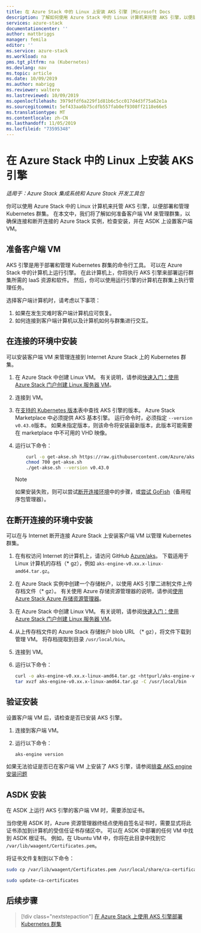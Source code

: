 ```yaml
---
title: 在 Azure Stack 中的 Linux 上安装 AKS 引擎 |Microsoft Docs
description: 了解如何使用 Azure Stack 中的 Linux 计算机来托管 AKS 引擎，以便部署和管理 Kubernetes 群集。
services: azure-stack
documentationcenter: ''
author: mattbriggs
manager: femila
editor: ''
ms.service: azure-stack
ms.workload: na
pms.tgt_pltfrm: na (Kubernetes)
ms.devlang: nav
ms.topic: article
ms.date: 10/09/2019
ms.author: mabrigg
ms.reviewer: waltero
ms.lastreviewed: 10/09/2019
ms.openlocfilehash: 3979dfdf6a229f1d81b6c5cc017d4d3f75a62e1a
ms.sourcegitcommit: 5ef433aa6b75cdfb557fab0ef9308ff2118e66e5
ms.translationtype: MT
ms.contentlocale: zh-CN
ms.lasthandoff: 11/05/2019
ms.locfileid: "73595348"
---
```

# <a name="install-the-aks-engine-on-linux-in-azure-stack"></a>在 Azure Stack 中的 Linux 上安装 AKS 引擎

*适用于：Azure Stack 集成系统和 Azure Stack 开发工具包*

你可以使用 Azure Stack 中的 Linux 计算机来托管 AKS 引擎，以便部署和管理 Kubernetes 群集。 在本文中，我们将了解如何准备客户端 VM 来管理群集，以确保连接和断开连接的 Azure Stack 实例，检查安装，并在 ASDK 上设置客户端 VM。

## <a name="prepare-the-client-vm"></a>准备客户端 VM

AKS 引擎是用于部署和管理 Kubernetes 群集的命令行工具。 可以在 Azure Stack 中的计算机上运行引擎。 在此计算机上，你将执行 AKS 引擎来部署运行群集所需的 IaaS 资源和软件。 然后，你可以使用运行引擎的计算机在群集上执行管理任务。

选择客户端计算机时，请考虑以下事项：

1. 如果在发生灾难时客户端计算机应可恢复。
2. 如何连接到客户端计算机以及计算机如何与群集进行交互。

## <a name="install-in-a-connected-environment"></a>在连接的环境中安装

可以安装客户端 VM 来管理连接到 Internet Azure Stack 上的 Kubernetes 群集。

1. 在 Azure Stack 中创建 Linux VM。 有关说明，请参阅[快速入门：使用 Azure Stack 门户创建 Linux 服务器 VM](https://docs.microsoft.com/azure-stack/user/azure-stack-quick-linux-portal)。
2. 连接到 VM。
3. 在[支持的 Kubernetes 版本](https://github.com/Azure/aks-engine/blob/master/docs/topics/azure-stack.md#supported-kubernetes-versions)表中查找 AKS 引擎的版本。 Azure Stack Marketplace 中必须提供 AKS 基本引擎。 运行命令时，必须指定 `--version v0.43.0`版本。 如果未指定版本，则该命令将安装最新版本，此版本可能需要在 marketplace 中不可用的 VHD 映像。
4. 运行以下命令：

    ```bash  
        curl -o get-akse.sh https://raw.githubusercontent.com/Azure/aks-engine/master/scripts/get-akse.sh
        chmod 700 get-akse.sh
        ./get-akse.sh --version v0.43.0
    ```

    > [!Note]  
    > 如果安装失败，则可以尝试[断开连接环境](#install-in-a-disconnected-environment)中的步骤，或[尝试 GoFish](azure-stack-kubernetes-aks-engine-troubleshoot.md#try-gofish)（备用程序包管理器）。

## <a name="install-in-a-disconnected-environment"></a>在断开连接的环境中安装

可以在与 Internet 断开连接 Azure Stack 上安装客户端 VM 以管理 Kubernetes 群集。

1.  在有权访问 Internet 的计算机上，请访问 GitHub [Azure/aks](https://github.com/Azure/aks-engine/releases/latest)。 下载适用于 Linux 计算机的存档（* gz），例如 `aks-engine-v0.xx.x-linux-amd64.tar.gz`。

2.  在 Azure Stack 实例中创建一个存储帐户，以使用 AKS 引擎二进制文件上传存档文件（* gz）。 有关使用 Azure 存储资源管理器的说明，请参阅[使用 Azure Stack Azure 存储资源管理器](https://docs.microsoft.com/azure-stack/user/azure-stack-storage-connect-se)。

3. 在 Azure Stack 中创建 Linux VM。 有关说明，请参阅[快速入门：使用 Azure Stack 门户创建 Linux 服务器 VM](https://docs.microsoft.com/azure-stack/user/azure-stack-quick-linux-portal)。

3.  从上传存档文件的 Azure Stack 存储帐户 blob URL （* gz），将文件下载到管理 VM。 将存档提取到目录 `/usr/local/bin`。

4. 连接到 VM。

5.  运行以下命令：

    ```bash  
    curl -o aks-engine-v0.xx.x-linux-amd64.tar.gz <httpurl/aks-engine-v0.xx.x-linux-amd64.tar.gz>
    tar xvzf aks-engine-v0.xx.x-linux-amd64.tar.gz -C /usr/local/bin
    ```

## <a name="verify-the-installation"></a>验证安装

设置客户端 VM 后，请检查是否已安装 AKS 引擎。

1. 连接到客户端 VM。
2. 运行以下命令：

    ```bash  
    aks-engine version
    ```

如果无法验证是否已在客户端 VM 上安装了 AKS 引擎，请参阅[排查 AKS engine 安装问题](azure-stack-kubernetes-aks-engine-troubleshoot.md)


## <a name="asdk-installation"></a>ASDK 安装

在 ASDK 上运行 AKS 引擎的客户端 VM 时，需要添加证书。

当你使用 ASDK 时，Azure 资源管理器终结点使用自签名证书时，需要显式将此证书添加到计算机的受信任证书存储区中。 可以在 ASDK 中部署的任何 VM 中找到 ASDK 根证书。 例如，在 Ubuntu VM 中，你将在此目录中找到它 `/var/lib/waagent/Certificates.pem`。 

将证书文件复制到以下命令：

```bash
sudo cp /var/lib/waagent/Certificates.pem /usr/local/share/ca-certificates/azurestackca.crt

sudo update-ca-certificates
```

## <a name="next-steps"></a>后续步骤

> [!div class="nextstepaction"]
> [在 Azure Stack 上使用 AKS 引擎部署 Kubernetes 群集](azure-stack-kubernetes-aks-engine-deploy-cluster.md)